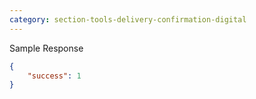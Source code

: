```yaml
---
category: section-tools-delivery-confirmation-digital
---
```


Sample Response
```json
{
    "success": 1
}
```